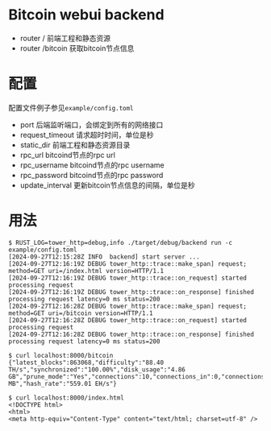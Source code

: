 # Bitcoin webui backend

* router /          前端工程和静态资源 
* router /bitcoin   获取bitcoin节点信息

# 配置

配置文件例子参见`example/config.toml`

* port                           后端监听端口，会绑定到所有的网络接口
* request_timeout                请求超时时间，单位是秒
* static_dir                     前端工程和静态资源目录
* rpc_url                        bitcoind节点的rpc url
* rpc_username                   bitcoind节点的rpc username
* rpc_password                   bitcoind节点的rpc password
* update_interval                更新bitcoin节点信息的间隔，单位是秒

# 用法

```
$ RUST_LOG=tower_http=debug,info ./target/debug/backend run -c example/config.toml
[2024-09-27T12:15:28Z INFO  backend] start server ...
[2024-09-27T12:16:19Z DEBUG tower_http::trace::make_span] request; method=GET uri=/index.html version=HTTP/1.1
[2024-09-27T12:16:19Z DEBUG tower_http::trace::on_request] started processing request
[2024-09-27T12:16:19Z DEBUG tower_http::trace::on_response] finished processing request latency=0 ms status=200
[2024-09-27T12:16:28Z DEBUG tower_http::trace::make_span] request; method=GET uri=/bitcoin version=HTTP/1.1
[2024-09-27T12:16:28Z DEBUG tower_http::trace::on_request] started processing request
[2024-09-27T12:16:28Z DEBUG tower_http::trace::on_response] finished processing request latency=0 ms status=200
```

```
$ curl localhost:8000/bitcoin
{"latest_blocks":863068,"difficulty":"88.40 TH/s","synchronized":"100.00%","disk_usage":"4.86 GB","prune_mode":"Yes","connections":10,"connections_in":0,"connections_out":10,"mempool":"279.49 MB","hash_rate":"559.01 EH/s"}

$ curl localhost:8000/index.html
<!DOCTYPE html>
<html>
<meta http-equiv="Content-Type" content="text/html; charset=utf-8" />
```
